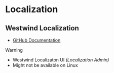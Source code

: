 # Localization

## Westwind Localization  

- [GitHub Documentation](https://github.com/RickStrahl/Westwind.Globalization)

> [!WARNING]
>
> - Westwind Localizaton UI _(Localization Admin)_  
> - Might not be available on Linux
